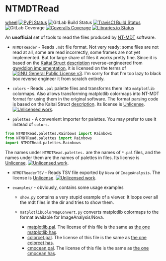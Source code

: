 NTMDTRead
==========
[wheel](https://gitlab.com/KOLANICH1/NTMDTRead/-/jobs/artifacts/master/raw/wheels/NTMDTRead-0.CI-py3-none-any.whl?job=build)
[![PyPi Status](https://img.shields.io/pypi/v/NTMDTRead.svg)](https://pypi.org/pypi/NTMDTRead)
![GitLab Build Status](https://gitlab.com/KOLANICH1/NTMDTRead/badges/master/pipeline.svg)
[![TravisCI Build Status](https://travis-ci.org/KOLANICH/NTMDTRead.svg?branch=master)](https://travis-ci.org/KOLANICH/NTMDTRead)
![GitLab Coverage](https://gitlab.com/KOLANICH1/NTMDTRead/badges/master/coverage.svg)
[![Coveralls Coverage](https://img.shields.io/coveralls/KOLANICH/NTMDTRead.svg)](https://coveralls.io/r/KOLANICH/NTMDTRead)
[![Libraries.io Status](https://img.shields.io/librariesio/github/KOLANICH/NTMDTRead.svg)](https://libraries.io/github/KOLANICH/NTMDTRead)

An **unofficial** set of tools to read the files produced by [NT-MDT](http://www.ntmdt-si.ru/) software.

* `NTMDTReader` - Reads `.mdt` file format. Not very ready: some files are not read at all, some are read incorrectly, some frames are not yet implemented. But for large share of files it works pretty fine. Since it is based on the [Kaitai Struct](https://github.com/kaitai-io/kaitai_struct) [description](https://github.com/kaitai-io/kaitai_struct_formats/blob/master/scientific/nt_mdt/nt_mdt.ksy) reverse-engineered from [gwyddion implementation](https://svn.code.sf.net/p/gwyddion/code/trunk/gwyddion/modules/file/nt-mdt.c), it is licensed on the terms of [![GNU General Public License v3](https://www.gnu.org/graphics/gplv3-88x31.png)](./gpl-3.0.md). I'm sorry for that I'm too lazy to black box reverse engineer it from scratch entirely.

* `colors` - Reads `.pal` palette files and transforms them into ```matplotlib``` colormaps. Also allows transforming matplotlib colormaps into NT-MDT format for using them in the original software. The format parsing code is based on the Kaitai Struct [description](https://github.com/kaitai-io/kaitai_struct_formats/blob/master/scientific/nt_mdt/nt_mdt_pal.ksy). Its license is [Unlicense](https://unlicense.org/). [![Unlicensed work](https://raw.githubusercontent.com/unlicense/unlicense.org/master/static/favicon.png)](https://unlicense.org/).

* `palettes` - A convenient importer for palettes. You may prefer to use it instead of ```colors```.
```python
from NTMDTRead.palettes.Rainbows import Rainbow1
from NTMDTRead.palettes import Rainbows
import NTMDTRead.palettes.Rainbows
```
The names under `NTMDTRead.palettes.` are the names of `*.pal` files, and the names under them are the names of palettes in files.
Its license is [Unlicense](https://unlicense.org/). [![Unlicensed work](https://raw.githubusercontent.com/unlicense/unlicense.org/master/static/favicon.png)](https://unlicense.org/).

* `NTMDTReaderTSV` - Reads TSV file exported by ```Nova``` or ```ImageAnalysis```. The license is [Unlicense](https://unlicense.org/). [![Unlicensed work](https://raw.githubusercontent.com/unlicense/unlicense.org/master/static/favicon.png)](https://unlicense.org/).

* `examples/` - obviously, contains some usage examples
  * `show.py` contains a very stupid example of a viewer. It loops over all the mdt files in the dir and tries to show them.

  * `matplotlibColorMapConvert.py` converts matplotlib colormaps to the format available for ImageAnalysis/Nova.
    * [matplotlib.pal](https://gitlab.com/KOLANICH1/NTMDTRead/-/jobs/artifacts/master/raw/palletes/matplotlib.pal?job=build). The license of this file is the same as [the one matplotlib has](https://matplotlib.org/users/license.html).
    * [colorcet.pal](https://gitlab.com/KOLANICH1/NTMDTRead/-/jobs/artifacts/master/raw/palletes/colorcet.pal?job=build). The license of this file is the same as [the one colorcet has](https://github.com/bokeh/colorcet/blob/master/LICENSE.txt).
    * [cmocean.pal](https://gitlab.com/KOLANICH1/NTMDTRead/-/jobs/artifacts/master/raw/palletes/cmocean.pal?job=build). The license of this file is the same as [the one cmocean has](https://github.com/matplotlib/cmocean/blob/master/LICENSE.txt).

